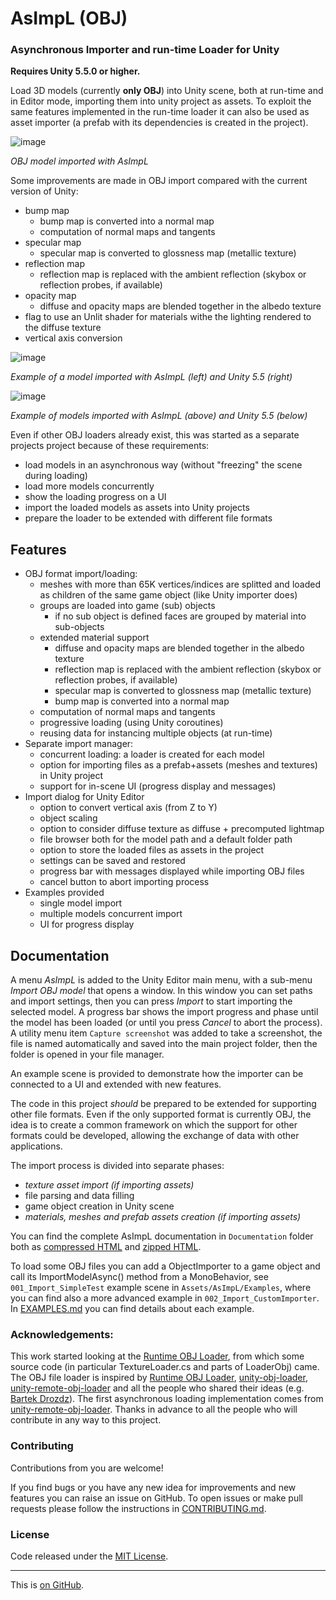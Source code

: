 # AsImpL (OBJ)
### Asynchronous Importer and run-time Loader for Unity
**Requires Unity 5.5.0 or higher.**

Load 3D models (currently **only OBJ**) into Unity scene,
both at run-time and in Editor mode, importing them into unity project
as assets.
To exploit the same features implemented in the run-time loader it can
also be used as asset importer (a prefab with its dependencies is
created in the project).

 ![image](https://raw.githubusercontent.com/gpvigano/AsImpL/master/images/test_AsImpL.jpg)

*OBJ model imported with AsImpL*

Some improvements are made in OBJ import compared with the current version of Unity:
* bump map
  * bump map is converted into a normal map
  * computation of normal maps and tangents
* specular map
  * specular map is converted to glossness map (metallic texture)
* reflection map
  * reflection map is replaced with the ambient reflection
    (skybox or reflection probes, if available)
* opacity map
  * diffuse and opacity maps are blended together in the albedo texture
* flag to use an Unlit shader for materials withe the lighting rendered to the diffuse texture
* vertical axis conversion

 ![image](https://raw.githubusercontent.com/gpvigano/AsImpL/master/images/unity_vs_AsImpL_Zup.png)
 
*Example of a model imported with AsImpL (left) and Unity 5.5 (right)*

 ![image](https://raw.githubusercontent.com/gpvigano/AsImpL/master/images/AsImpLvsUnity.png)
 
 *Example of models imported with AsImpL (above) and Unity 5.5 (below)*

Even if other OBJ loaders already exist,
this was started as a separate projects project because of these requirements:
* load models in an asynchronous way (without "freezing" the scene during loading)
* load more models concurrently
* show the loading progress on a UI
* import the loaded models as assets into Unity projects
* prepare the loader to be extended with different file formats
 
## Features
* OBJ format import/loading:
  * meshes with more than 65K vertices/indices are splitted and loaded
    as children of the same game object (like Unity importer does)
  * groups are loaded into game (sub) objects
    * if no sub object is defined faces are grouped by material
      into sub-objects
  * extended material support
    * diffuse and opacity maps are blended together in the albedo texture
    * reflection map is replaced with the ambient reflection
      (skybox or reflection probes, if available)
    * specular map is converted to glossness map (metallic texture)
    * bump map is converted into a normal map
  * computation of normal maps and tangents
  * progressive loading (using Unity coroutines)
  * reusing data for instancing multiple objects (at run-time)
* Separate import manager:
  * concurrent loading: a loader is created for each model
  * option for importing files as a prefab+assets (meshes and textures)
    in Unity project
  * support for in-scene UI (progress display and messages)
* Import dialog for Unity Editor
  * option to convert vertical axis (from Z to Y)
  * object scaling
  * option to consider diffuse texture as diffuse + precomputed lightmap
  * file browser both for the model path and a default folder path
  * option to  store the loaded files as assets in the project
  * settings can be saved and restored
  * progress bar with messages displayed while importing OBJ files
  * cancel button to abort importing process
* Examples provided
  * single model import
  * multiple models concurrent import
  * UI for progress display

## Documentation
A menu *AsImpL* is added to the Unity Editor main menu, with a sub-menu
*Import OBJ model* that opens a window. In this window you can set paths
and import settings, then you can press *Import* to start importing the
selected model. A progress bar shows the import progress and phase until
the model has been loaded (or until you press *Cancel* to abort the
process). A utility menu item `Capture screenshot` was added to take
a screenshot, the file is named automatically and saved into the main
project folder, then the folder is opened in your file manager.

An example scene is provided to demonstrate how the importer can be
connected to a UI and extended with new features.

The code in this project *should* be prepared to be extended for supporting other file formats.
Even if the only supported format is currently OBJ, the idea is to create a common framework on which the support for other formats could be developed, allowing the exchange of data with other applications.

The import process is divided into separate phases:
* *texture asset import (if importing assets)*
* file parsing and data filling
* game object creation in Unity scene
* *materials, meshes and prefab assets creation (if importing assets)*

You can find the complete AsImpL documentation in `Documentation` folder
both as [compressed HTML] and [zipped HTML].

To load some OBJ files you can add a ObjectImporter to a game object and
call its ImportModelAsync() method from a MonoBehavior,
see `001_Import_SimpleTest` example scene in `Assets/AsImpL/Examples`, where
you can find also a more advanced example in `002_Import_CustomImporter`.
In [EXAMPLES.md](https://github.com/gpvigano/AsImpL/blob/master/EXAMPLES.md) you can find details about each example.

### Acknowledgements:

This work started looking at the [Runtime OBJ Loader],
from which some source code (in particular TextureLoader.cs and parts of LoaderObj) came.
The OBJ file loader is inspired by [Runtime OBJ Loader], [unity-obj-loader], [unity-remote-obj-loader] and all the people who shared their ideas (e.g. [Bartek Drozdz]).
The first asynchronous loading implementation comes from [unity-remote-obj-loader].
Thanks in advance to all the people who will contribute in any way to this project.


### Contributing

Contributions from you are welcome!

If you find bugs or you have any new idea for improvements and new features you can raise an issue on GitHub. To open issues or make pull requests please follow the instructions in [CONTRIBUTING.md](https://github.com/gpvigano/AsImpL/blob/master/CONTRIBUTING.md).

### License

Code released under the [MIT License](https://github.com/gpvigano/AsImpL/blob/master/LICENSE.txt).


---
This is [on GitHub](https://github.com/gpvigano/AsImpL).

[Runtime OBJ Loader]: http://forum.unity3d.com/threads/free-runtime-obj-loader.365884/
[unity-obj-loader]: https://github.com/hammmm/unity-obj-loader
[unity-remote-obj-loader]: https://github.com/cmdr2/unity-remote-obj-loader
[compressed HTML]: https://github.com/gpvigano/AsImpL/blob/master/Documentation/AsImpL.chm
[zipped HTML]: https://github.com/gpvigano/AsImpL/blob/master/Documentation/AsImpL_html.zip
[Bartek Drozdz]: http://www.everyday3d.com/blog/index.php/2010/05/24/loading-3d-models-runtime-unity3d/

